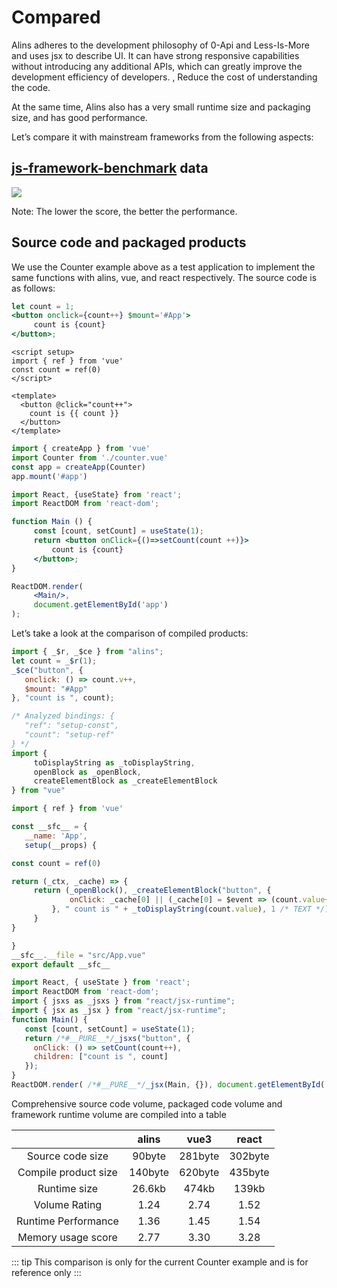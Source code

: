 # Compared

Alins adheres to the development philosophy of 0-Api and Less-Is-More and uses jsx to describe UI. It can have strong responsive capabilities without introducing any additional APIs, which can greatly improve the development efficiency of developers. , Reduce the cost of understanding the code.

At the same time, Alins also has a very small runtime size and packaging size, and has good performance.

Let’s compare it with mainstream frameworks from the following aspects:

## [js-framework-benchmark](https://github.com/krausest/js-framework-benchmark) data

<ViewImg/>

![](https://shiyix.cn/images/alins/performance.jpg)

Note: The lower the score, the better the performance.

## Source code and packaged products

We use the Counter example above as a test application to implement the same functions with alins, vue, and react respectively. The source code is as follows:

<CodeCompare/>

```jsx
let count = 1;
<button onclick={count++} $mount='#App'>
     count is {count}
</button>;
```

<div>

   ```vue
   <script setup>
   import { ref } from 'vue'
   const count = ref(0)
   </script>

   <template>
     <button @click="count++">
       count is {{ count }}
     </button>
   </template>
   ```

   ```js
   import { createApp } from 'vue'
   import Counter from './counter.vue'
   const app = createApp(Counter)
   app.mount('#app')
   ```

</div>

```jsx
import React, {useState} from 'react';
import ReactDOM from 'react-dom';

function Main () {
     const [count, setCount] = useState(1);
     return <button onClick={()=>setCount(count ++)}>
         count is {count}
     </button>;
}

ReactDOM.render(
     <Main/>,
     document.getElementById('app')
);
```


Let’s take a look at the comparison of compiled products:

<CodeCompare/>

```js
import { _$r, _$ce } from "alins";
let count = _$r(1);
_$ce("button", {
   onclick: () => count.v++,
   $mount: "#App"
}, "count is ", count);
```


```js
/* Analyzed bindings: {
   "ref": "setup-const",
   "count": "setup-ref"
} */
import {
     toDisplayString as _toDisplayString,
     openBlock as _openBlock,
     createElementBlock as _createElementBlock
} from "vue"

import { ref } from 'vue'

const __sfc__ = {
   __name: 'App',
   setup(__props) {

const count = ref(0)

return (_ctx, _cache) => {
     return (_openBlock(), _createElementBlock("button", {
             onClick: _cache[0] || (_cache[0] = $event => (count.value++))
         }, " count is " + _toDisplayString(count.value), 1 /* TEXT */))
     }
}

}
__sfc__.__file = "src/App.vue"
export default __sfc__
```

```js
import React, { useState } from 'react';
import ReactDOM from 'react-dom';
import { jsxs as _jsxs } from "react/jsx-runtime";
import { jsx as _jsx } from "react/jsx-runtime";
function Main() {
   const [count, setCount] = useState(1);
   return /*#__PURE__*/_jsxs("button", {
     onClick: () => setCount(count++),
     children: ["count is ", count]
   });
}
ReactDOM.render( /*#__PURE__*/_jsx(Main, {}), document.getElementById('app'));
```

Comprehensive source code volume, packaged code volume and framework runtime volume are compiled into a table

| | alins | vue3 | react |
| :----: | :----: | :----: | :----: |
| Source code size | 90byte | 281byte | 302byte |
| Compile product size | 140byte | 620byte | 435byte |
| Runtime size | 26.6kb | 474kb | 139kb |
| Volume Rating | 1.24 | 2.74 | 1.52 |
| Runtime Performance | 1.36 | 1.45 | 1.54 |
| Memory usage score | 2.77 | 3.30 | 3.28 |

::: tip
This comparison is only for the current Counter example and is for reference only
:::